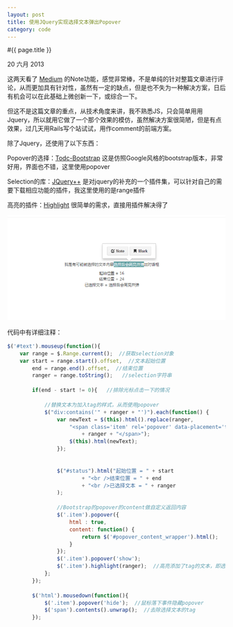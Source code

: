 ```yaml
---
layout: post
title: 使用JQuery实现选择文本弹出Popover 
category: code
---
```


#{{ page.title }}

<p class="meta">20 六月 2013</p>

这两天看了 [Medium](http://medium.com) 的Note功能，感觉非常棒，不是单纯的针对整篇文章进行评论，从而更加具有针对性，虽然有一定的缺点，但是也不失为一种解决方案，日后有机会可以在此基础上微创新一下，或综合一下。

但这不是这篇文章的重点，从技术角度来讲，我不熟悉JS，只会简单用用Jquery，所以就用它做了一个那个效果的模仿，虽然解决方案很简陋，但是有点效果，过几天用Rails写个站试试，用作comment的前端方案。

除了Jquery，还使用了以下东西：

Popover的选择：[Todc-Bootstrap](http://todc.github.io/todc-bootstrap) 这是仿照Google风格的bootstrap版本，非常好用，界面也不错，这里使用popover

Selection的库：[JQuery++](http://jquerypp.com/#range) 是对jquery的补充的一个插件集，可以针对自己的需要下载相应功能的插件，我这里使用的是range插件

高亮的插件：[Highlight](http://johannburkard.de/blog/programming/javascript/highlight-javascript-text-higlighting-jquery-plugin.html) 很简单的需求，直接用插件解决得了

![效果图](/assets/img/4.png)

代码中有详细注释：

```javascript
$('#text').mouseup(function(){
	var range = $.Range.current();  //获取selection对象
	var start = range.start().offset,  //文本起始位置
		end = range.end().offset,  //结束位置
		ranger = range.toString();   //selection字符串
			
		if(end - start != 0){	//排除光标点击一下的情况
		
			//替换文本为加入tag的样式，从而使用popover
			$("div:contains('" + ranger + "')").each(function() {
                var newText = $(this).html().replace(ranger, 
					"<span class='item' rel='popover' data-placement='top'>" 
						+ ranger + "</span>");
                    $(this).html(newText);
                });
				

                $("#status").html("起始位置 = " + start
                        + "<br />结束位置 = " + end
                        + "<br />已选择文本 = " + ranger
                );
				
				//Bootstrap的popover的content做自定义返回内容
				$('.item').popover({ 
					html : true,
					content: function() {
						return $('#popover_content_wrapper').html();
					}
				});
				$('.item').popover('show');
                $('.item').highlight(ranger);  //高亮添加了tag的文本，即选中文本
            };
        });

        $('html').mousedown(function(){
            $('.item').popover('hide');  //鼠标落下事件隐藏popover
            $('span').contents().unwrap();	//去除选择文本的tag
        });
```





